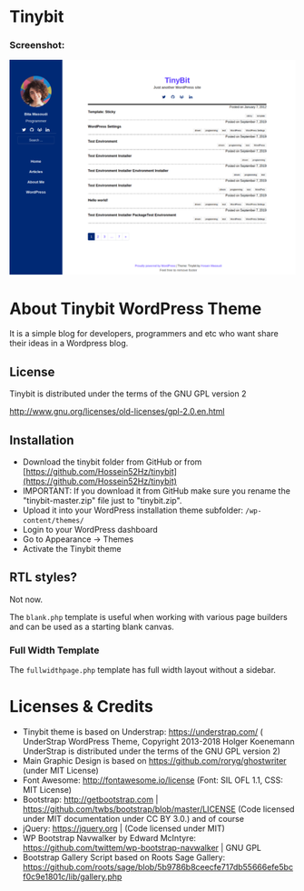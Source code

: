 # Tinybit

### Screenshot:
![Screenshot](screenshot.png)

# About Tinybit WordPress Theme

It is a simple blog for developers, programmers and etc who want share their ideas in a Wordpress blog.

## License
Tinybit is distributed under the terms of the GNU GPL version 2

http://www.gnu.org/licenses/old-licenses/gpl-2.0.en.html



## Installation

- Download the tinybit folder from GitHub or from [https://github.com/Hossein52Hz/tinybit](https://github.com/Hossein52Hz/tinybit)
- IMPORTANT: If you download it from GitHub make sure you rename the "tinybit-master.zip" file just to "tinybit.zip".
- Upload it into your WordPress installation theme subfolder: `/wp-content/themes/`
- Login to your WordPress dashboard
- Go to Appearance → Themes
- Activate the Tinybit theme

## RTL styles?
Not now.

The `blank.php` template is useful when working with various page builders and can be used as a starting blank canvas.

### Full Width Template

The `fullwidthpage.php` template has full width layout without a sidebar.

Licenses & Credits
=
- Tinybit theme is based on Understrap: https://understrap.com/ (
UnderStrap WordPress Theme, Copyright 2013-2018 Holger Koenemann UnderStrap is distributed under the terms of the GNU GPL version 2)
- Main Graphic Design is based on https://github.com/roryg/ghostwriter (under MIT License)
- Font Awesome: http://fontawesome.io/license (Font: SIL OFL 1.1, CSS: MIT License)
- Bootstrap: http://getbootstrap.com | https://github.com/twbs/bootstrap/blob/master/LICENSE (Code licensed under MIT documentation under CC BY 3.0.)
and of course
- jQuery: https://jquery.org | (Code licensed under MIT)
- WP Bootstrap Navwalker by Edward McIntyre: https://github.com/twittem/wp-bootstrap-navwalker | GNU GPL
- Bootstrap Gallery Script based on Roots Sage Gallery: https://github.com/roots/sage/blob/5b9786b8ceecfe717db55666efe5bcf0c9e1801c/lib/gallery.php

